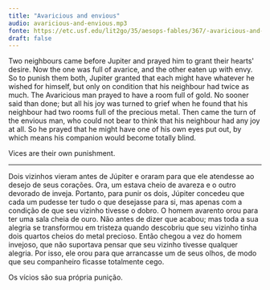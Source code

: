 ```yaml
---
title: "Avaricious and envious"
audio: avaricious-and-envious.mp3
fonte: https://etc.usf.edu/lit2go/35/aesops-fables/367/-avaricious-and-envious
draft: false
---
```


Two neighbours came before Jupiter and prayed him to grant their hearts' desire. Now the one was full of avarice, and the other eaten up with envy. So to punish them both, Jupiter granted that each might have whatever he wished for himself, but only on condition that his neighbour had twice as much. The Avaricious man prayed to have a room full of gold. No sooner said than done; but all his joy was turned to grief when he found that his neighbour had two rooms full of the precious metal. Then came the turn of the envious man, who could not bear to think that his neighbour had any joy at all. So he prayed that he might have one of his own eyes put out, by which means his companion would become totally blind.

Vices are their own punishment.

---

Dois vizinhos vieram antes de Júpiter e oraram para que ele atendesse ao desejo de seus corações. Ora, um estava cheio de avareza e o outro devorado de inveja. Portanto, para punir os dois, Júpiter concedeu que cada um pudesse ter tudo o que desejasse para si, mas apenas com a condição de que seu vizinho tivesse o dobro. O homem avarento orou para ter uma sala cheia de ouro. Não antes de dizer que acabou; mas toda a sua alegria se transformou em tristeza quando descobriu que seu vizinho tinha dois quartos cheios do metal precioso. Então chegou a vez do homem invejoso, que não suportava pensar que seu vizinho tivesse qualquer alegria. Por isso, ele orou para que arrancasse um de seus olhos, de modo que seu companheiro ficasse totalmente cego.

Os vícios são sua própria punição.
